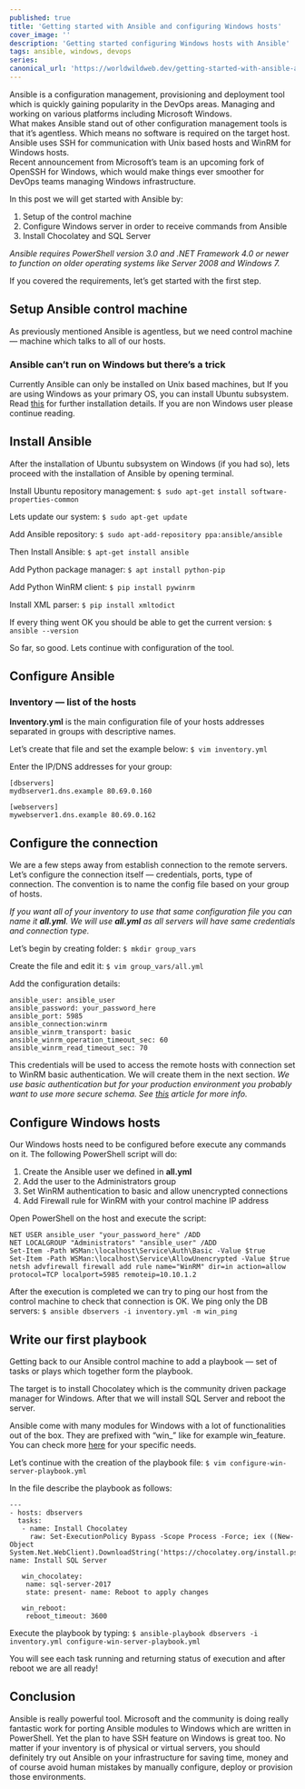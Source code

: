 ```yaml
---
published: true
title: 'Getting started with Ansible and configuring Windows hosts'
cover_image: ''
description: 'Getting started configuring Windows hosts with Ansible'
tags: ansible, windows, devops
series:
canonical_url: 'https://worldwildweb.dev/getting-started-with-ansible-and-configuring-windows-machines/'
---
```


Ansible is a configuration management, provisioning and deployment tool which is quickly gaining popularity in the DevOps areas. Managing and working on various platforms including Microsoft Windows.  
What makes Ansible stand out of other configuration management tools is that it’s agentless. Which means no software is required on the target host. Ansible uses SSH for communication with Unix based hosts and WinRM for Windows hosts.  
Recent announcement from Microsoft’s team is an upcoming fork of OpenSSH for Windows, which would make things ever smoother for DevOps teams managing Windows infrastructure.

In this post we will get started with Ansible by:

1.  Setup of the control machine
2.  Configure Windows server in order to receive commands from Ansible
3.  Install Chocolatey and SQL Server

_Ansible requires PowerShell version 3.0 and .NET Framework 4.0 or newer to function on older operating systems like Server 2008 and Windows 7._

If you covered the requirements, let’s get started with the first step.

## Setup Ansible control machine

As previously mentioned Ansible is agentless, but we need control machine — machine which talks to all of our hosts.

### Ansible can’t run on Windows but there’s a trick

Currently Ansible can only be installed on Unix based machines, but If you are using Windows as your primary OS, you can install Ubuntu subsystem. Read [this](https://docs.microsoft.com/en-us/windows/wsl/install-win10) for further installation details. If you are non Windows user please continue reading.

## Install Ansible

After the installation of Ubuntu subsystem on Windows (if you had so), lets proceed with the installation of Ansible by opening terminal.

Install Ubuntu repository management:
`$ sudo apt-get install software-properties-common`

Lets update our system:
`$ sudo apt-get update`

Add Ansible repository:
`$ sudo apt-add-repository ppa:ansible/ansible`

Then Install Ansible:
`$ apt-get install ansible`

Add Python package manager:
`$ apt install python-pip`

Add Python WinRM client:
`$ pip install pywinrm`

Install XML parser:
`$ pip install xmltodict`

If every thing went OK you should be able to get the current version:
`$ ansible --version`

So far, so good. Lets continue with configuration of the tool.

## Configure Ansible

### Inventory — list of the hosts

**Inventory.yml** is the main configuration file of your hosts addresses separated in groups with descriptive names.

Let’s create that file and set the example below:
`$ vim inventory.yml`

Enter the IP/DNS addresses for your group:

```
[dbservers]
mydbserver1.dns.example 80.69.0.160

[webservers]
mywebserver1.dns.example 80.69.0.162
```

## Configure the connection

We are a few steps away from establish connection to the remote servers. Let’s configure the connection itself — credentials, ports, type of connection. The convention is to name the config file based on your group of hosts.

_If you want all of your inventory to use that same configuration file you can name it_ **_all.yml_**_. We will use_ **_all.yml_** _as all servers will have same credentials and connection type._

Let’s begin by creating folder:
`$ mkdir group_vars`

Create the file and edit it:
`$ vim group_vars/all.yml`

Add the configuration details:

```
ansible_user: ansible_user
ansible_password: your_password_here
ansible_port: 5985
ansible_connection:winrm
ansible_winrm_transport: basic
ansible_winrm_operation_timeout_sec: 60
ansible_winrm_read_timeout_sec: 70
```

This credentials will be used to access the remote hosts with connection set to WinRM basic authentication. We will create them in the next section.
_We use basic authentication but for your production environment you probably want to use more secure schema. See_ [_this_](https://docs.ansible.com/ansible/latest/user_guide/windows_winrm.html?highlight=windows) _article for more info._

## Configure Windows hosts

Our Windows hosts need to be configured before execute any commands on it. The following PowerShell script will do:

1.  Create the Ansible user we defined in **all.yml**
2.  Add the user to the Administrators group
3.  Set WinRM authentication to basic and allow unencrypted connections
4.  Add Firewall rule for WinRM with your control machine IP address

Open PowerShell on the host and execute the script:

```
NET USER ansible_user "your_password_here" /ADD
NET LOCALGROUP "Administrators" "ansible_user" /ADD
Set-Item -Path WSMan:\localhost\Service\Auth\Basic -Value $true
Set-Item -Path WSMan:\localhost\Service\AllowUnencrypted -Value $true
netsh advfirewall firewall add rule name="WinRM" dir=in action=allow protocol=TCP localport=5985 remoteip=10.10.1.2
```

After the execution is completed we can try to ping our host from the control machine to check that connection is OK. We ping only the DB servers:
`$ ansible dbservers -i inventory.yml -m win_ping`

## Write our first playbook

Getting back to our Ansible control machine to add a playbook — set of tasks or plays which together form the playbook.

The target is to install Chocolatey which is the community driven package manager for Windows. After that we will install SQL Server and reboot the server.

Ansible come with many modules for Windows with a lot of functionalities out of the box. They are prefixed with “win\_” like for example win_feature. You can check more [here](https://docs.ansible.com/ansible/latest/modules/list_of_windows_modules.html?highlight=windows) for your specific needs.

Let’s continue with the creation of the playbook file:
`$ vim configure-win-server-playbook.yml`

In the file describe the playbook as follows:

```
---
- hosts: dbservers
  tasks:
   - name: Install Chocolatey
     raw: Set-ExecutionPolicy Bypass -Scope Process -Force; iex ((New-Object System.Net.WebClient).DownloadString('https://chocolatey.org/install.ps1'))- name: Install SQL Server

   win_chocolatey:
    name: sql-server-2017
    state: present- name: Reboot to apply changes

   win_reboot:
    reboot_timeout: 3600
```

Execute the playbook by typing:
`$ ansible-playbook dbservers -i inventory.yml configure-win-server-playbook.yml`

You will see each task running and returning status of execution and after reboot we are all ready!

## Conclusion

Ansible is really powerful tool. Microsoft and the community is doing really fantastic work for porting Ansible modules to Windows which are written in PowerShell. Yet the plan to have SSH feature on Windows is great too. No matter if your inventory is of physical or virtual servers, you should definitely try out Ansible on your infrastructure for saving time, money and of course avoid human mistakes by manually configure, deploy or provision those environments.
